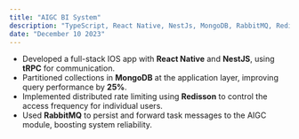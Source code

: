 ```yaml
---
title: "AIGC BI System"
description: "TypeScript, React Native, NestJs, MongoDB, RabbitMQ, Redis"
date: "December 10 2023"
---
```


* Developed a full-stack IOS app with **React Native** and **NestJS**, using **tRPC** for communication.
* Partitioned collections in **MongoDB** at the application layer, improving query performance by **25\%**.
* Implemented distributed rate limiting using **Redisson** to control the access frequency for individual users.
* Used **RabbitMQ** to persist and forward task messages to the AIGC module, boosting system reliability.